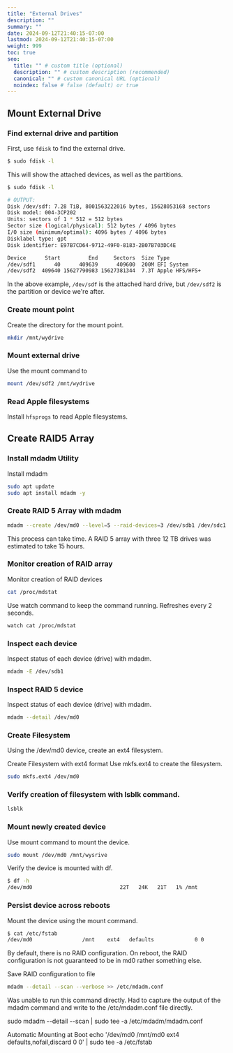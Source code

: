 ```yaml
---
title: "External Drives"
description: ""
summary: ""
date: 2024-09-12T21:40:15-07:00
lastmod: 2024-09-12T21:40:15-07:00
weight: 999
toc: true
seo:
  title: "" # custom title (optional)
  description: "" # custom description (recommended)
  canonical: "" # custom canonical URL (optional)
  noindex: false # false (default) or true
---
```


## Mount External Drive

### Find external drive and partition

First, use `fdisk` to find the external drive.

```bash { title="Find external drive" }
$ sudo fdisk -l
```

This will show the attached devices, as well as the partitions.

```bash { title="Interpret fdisk output" }
$ sudo fdisk -l

# OUTPUT:
Disk /dev/sdf: 7.28 TiB, 8001563222016 bytes, 15628053168 sectors
Disk model: 004-3CP202
Units: sectors of 1 * 512 = 512 bytes
Sector size (logical/physical): 512 bytes / 4096 bytes
I/O size (minimum/optimal): 4096 bytes / 4096 bytes
Disklabel type: gpt
Disk identifier: E97B7CD64-9712-49F0-8183-2B07B703DC4E

Device      Start         End     Sectors  Size Type
/dev/sdf1      40      409639      409600  200M EFI System
/dev/sdf2  409640 15627790983 15627381344  7.3T Apple HFS/HFS+
```

In the above example, `/dev/sdf` is the attached hard drive, but `/dev/sdf2` is the partition or device we're after.

### Create mount point

Create the directory for the mount point.

```bash { title="Create mount directory" }
mkdir /mnt/wydrive
```

### Mount external drive

Use the mount command to

```bash { title="Mount external drive" }
mount /dev/sdf2 /mnt/wydrive
```

### Read Apple filesystems

Install `hfsprogs` to read Apple filesystems.

## Create RAID5 Array

### Install mdadm Utility

Install mdadm

```bash { title="Install mdadm" }
sudo apt update
sudo apt install mdadm -y
```

### Create RAID 5 Array with mdadm

```bash { title="Create RAID 5 array and specify devices" }
mdadm --create /dev/md0 --level=5 --raid-devices=3 /dev/sdb1 /dev/sdc1 /dev/sdd1
```

This process can take time. A RAID 5 array with three 12 TB drives was estimated to take 15 hours.

### Monitor creation of RAID array

Monitor creation of RAID devices

```bash { title="Monitor creation of RAID devices" }
cat /proc/mdstat
```

Use watch command to keep the command running. Refreshes every 2 seconds.

```bash { title="Monitor creation of RAID devices" }
watch cat /proc/mdstat
```

### Inspect each device

Inspect status of each device (drive) with mdadm.

```bash { title="Inspect status of each device" }
mdadm -E /dev/sdb1
```

### Inspect RAID 5 device

Inspect status of each device (drive) with mdadm.

```bash { title="Inspect status of each device" }
mdadm --detail /dev/md0
```

### Create Filesystem

Using the /dev/md0 device, create an ext4 filesystem.

Create Filesystem with ext4 format
Use mkfs.ext4 to create the filesystem.

```bash { title="Use mkfs to create filesystem" }
sudo mkfs.ext4 /dev/md0
```

### Verify creation of filesystem with lsblk command.

```bash { title="Verify filesystem with lsblk" }
lsblk
```

### Mount newly created device

Use mount command to mount the device.

```bash { title="Mount the device" }
sudo mount /dev/md0 /mnt/wysrive
```

Verify the device is mounted with df.

```bash { title="Use df to verify filesystem is created" }
$ df -h
/dev/md0                        	22T   24K   21T   1% /mnt
```

### Persist device across reboots

Mount the device using the mount command.

```bash { title="Get fstab" }
$ cat /etc/fstab
/dev/md0            	/mnt 	ext4   defaults            	0 0
```

By default, there is no RAID configuration. On reboot, the RAID configuration is not guaranteed to be in md0 rather something else.

Save RAID configuration to file

```bash { title="Save mdadm.conf config for reboots" }
mdadm --detail --scan --verbose >> /etc/mdadm.conf
```

Was unable to run this command directly. Had to capture the output of the mdadm command and write to the /etc/mdadm.conf file directly.

sudo mdadm --detail --scan | sudo tee -a /etc/mdadm/mdadm.conf

Automatic Mounting at Boot
echo '/dev/md0 /mnt/md0 ext4 defaults,nofail,discard 0 0' | sudo tee -a /etc/fstab
